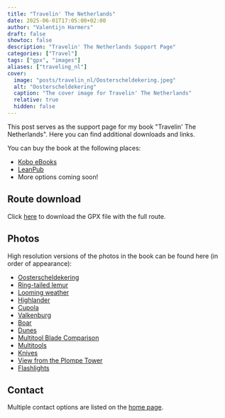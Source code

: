 ```yaml
---
title: "Travelin' The Netherlands"
date: 2025-06-01T17:05:00+02:00
author: "Valentijn Harmers"
draft: false
showtoc: false
description: "Travelin' The Netherlands Support Page"
categories: ["Travel"]
tags: ["gpx", "images"]
aliases: ["traveling_nl"]
cover:
  image: "posts/travelin_nl/Oosterscheldekering.jpeg"
  alt: "Oosterscheldekering"
  caption: "The cover image for Travelin' The Netherlands"
  relative: true
  hidden: false
---
```


This post serves as the support page for my book "Travelin' The Netherlands". Here you can find additional downloads and links.

You can buy the book at the following places:

 - [Kobo eBooks](https://www.kobo.com/ebook/travelin-the-netherlands)
 - [LeanPub](https://leanpub.com/travelin_nl)
 - More options coming soon!

## Route download

Click [here](RoadtripNederland.gpx.zip) to download the GPX file with the full route.

## Photos

High resolution versions of the photos in the book can be found here (in order of appearance):

- [Oosterscheldekering](Oosterscheldekering.jpeg "Oosterscheldekering")
- [Ring-tailed lemur](Lemur.jpeg "Lemur")
- [Looming weather](LoomingWeather.jpeg "LoomingWeather")
- [Highlander](Highlander.jpeg "Highlander")
- [Cupola](Cupola.jpeg "Cupola")
- [Valkenburg](Valkenburg.jpeg "Valkenburg")
- [Boar](Boar.jpeg "Boar")
- [Dunes](Dunes.jpeg "Dunes")
- [Multitool Blade Comparison](MultitoolBlades.jpeg "MultitoolBlades")
- [Multitools](Multitools.jpeg "Multitools")
- [Knives](Knives.jpeg "Knives")
- [View from the Plompe Tower](PlompeTower.jpeg "PlompeTower")
- [Flashlights](Flashlights.jpeg "Flashlights")

## Contact

Multiple contact options are listed on the [home page](/ "Home Page").

